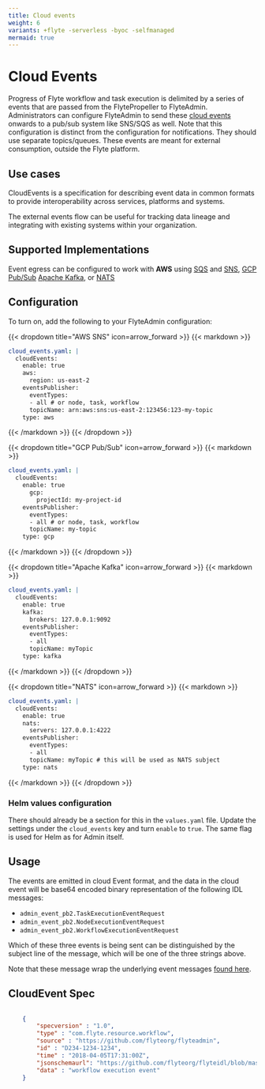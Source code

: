 ```yaml
---
title: Cloud events
weight: 6
variants: +flyte -serverless -byoc -selfmanaged
mermaid: true
---
```


# Cloud Events


Progress of Flyte workflow and task execution is delimited by a series of
events that are passed from the FlytePropeller to FlyteAdmin. Administrators
can configure FlyteAdmin to send these [cloud events](https://cloudevents.io/) onwards to a pub/sub system like
SNS/SQS as well. Note that this configuration is distinct from the
configuration for notifications.
They should use separate topics/queues. These events are meant for external
consumption, outside the Flyte platform.

## Use cases


CloudEvents is a specification for describing event data in common formats
to provide interoperability across services, platforms and systems.

The external events flow can be useful for tracking data lineage and
integrating with existing systems within your organization.

## Supported Implementations


Event egress can be configured to work with **AWS** using
[SQS](https://aws.amazon.com/sqs/) and
[SNS](https://aws.amazon.com/sns/),
[GCP Pub/Sub](https://cloud.google.com/pubsub)
[Apache Kafka](https://kafka.apache.org/), or
[NATS](https://https://nats.io/)

## Configuration


To turn on, add the following to your FlyteAdmin configuration:

{{< dropdown title="AWS SNS" icon=arrow_forward >}}
{{< markdown >}}

```yaml
cloud_events.yaml: |
  cloudEvents:
    enable: true
    aws:
      region: us-east-2
    eventsPublisher:
      eventTypes:
      - all # or node, task, workflow
      topicName: arn:aws:sns:us-east-2:123456:123-my-topic
    type: aws
```

{{< /markdown >}}
{{< /dropdown >}}

{{< dropdown title="GCP Pub/Sub" icon=arrow_forward >}}
{{< markdown >}}

```yaml
cloud_events.yaml: |
  cloudEvents:
    enable: true
      gcp:
        projectId: my-project-id
    eventsPublisher:
      eventTypes:
      - all # or node, task, workflow
      topicName: my-topic
    type: gcp
  ```
{{< /markdown >}}
{{< /dropdown >}}

{{< dropdown title="Apache Kafka" icon=arrow_forward >}}
{{< markdown >}}

```yaml
cloud_events.yaml: |
  cloudEvents:
    enable: true
    kafka:
      brokers: 127.0.0.1:9092
    eventsPublisher:
      eventTypes:
      - all
      topicName: myTopic
    type: kafka
```
{{< /markdown >}}
{{< /dropdown >}}


{{< dropdown title="NATS" icon=arrow_forward >}}
{{< markdown >}}

```yaml
cloud_events.yaml: |
  cloudEvents:
    enable: true
    nats:
      servers: 127.0.0.1:4222
    eventsPublisher:
      eventTypes:
      - all
      topicName: myTopic # this will be used as NATS subject
    type: nats
```

{{< /markdown >}}
{{< /dropdown >}}

### Helm values configuration

There should already be a section for this in the ``values.yaml`` file. Update
the settings under the ``cloud_events`` key and turn ``enable`` to ``true``.
The same flag is used for Helm as for Admin itself.

## Usage

The events are emitted in cloud Event format, and the data in the cloud event
will be base64 encoded binary representation of the following IDL messages:

* ``admin_event_pb2.TaskExecutionEventRequest``
* ``admin_event_pb2.NodeExecutionEventRequest``
* ``admin_event_pb2.WorkflowExecutionEventRequest``

Which of these three events is being sent can be distinguished by the subject
line of the message, which will be one of the three strings above.

Note that these message wrap the underlying event messages
[found here](https://github.com/flyteorg/flyte/blob/master/flyteidl/protos/flyteidl/event/event.proto).

## CloudEvent Spec

```json

    {
        "specversion" : "1.0",
        "type" : "com.flyte.resource.workflow",
        "source" : "https://github.com/flyteorg/flyteadmin",
        "id" : "D234-1234-1234",
        "time" : "2018-04-05T17:31:00Z",
        "jsonschemaurl": "https://github.com/flyteorg/flyteidl/blob/master/jsonschema/workflow_execution.json",
        "data" : "workflow execution event"
    }
```
